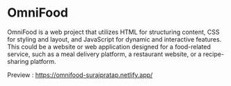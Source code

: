 # OmniFood
OmniFood is a web project that utilizes HTML for structuring content, CSS for styling and layout, and JavaScript for dynamic and interactive features. This could be a website or web application designed for a food-related service, such as a meal delivery platform, a restaurant website, or a recipe-sharing platform.

Preview : https://omnifood-surajpratap.netlify.app/
